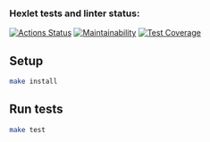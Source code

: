 ### Hexlet tests and linter status:
[![Actions Status](https://github.com/visetin/algorithms-project-69/actions/workflows/hexlet-check.yml/badge.svg)](https://github.com/visetin/algorithms-project-69/actions)
[![Maintainability](https://api.codeclimate.com/v1/badges/e000293519f3ffe3387d/maintainability)](https://codeclimate.com/github/visetin/algorithms-project-69/maintainability)
[![Test Coverage](https://api.codeclimate.com/v1/badges/e000293519f3ffe3387d/test_coverage)](https://codeclimate.com/github/visetin/algorithms-project-69/test_coverage)

## Setup

```bash
make install
```

## Run tests

```bash
make test
```
